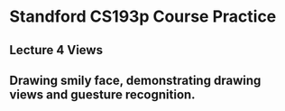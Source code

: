# Standford CS193p Course Practice

## Lecture 4 Views

## Drawing smily face, demonstrating drawing views and guesture recognition.
